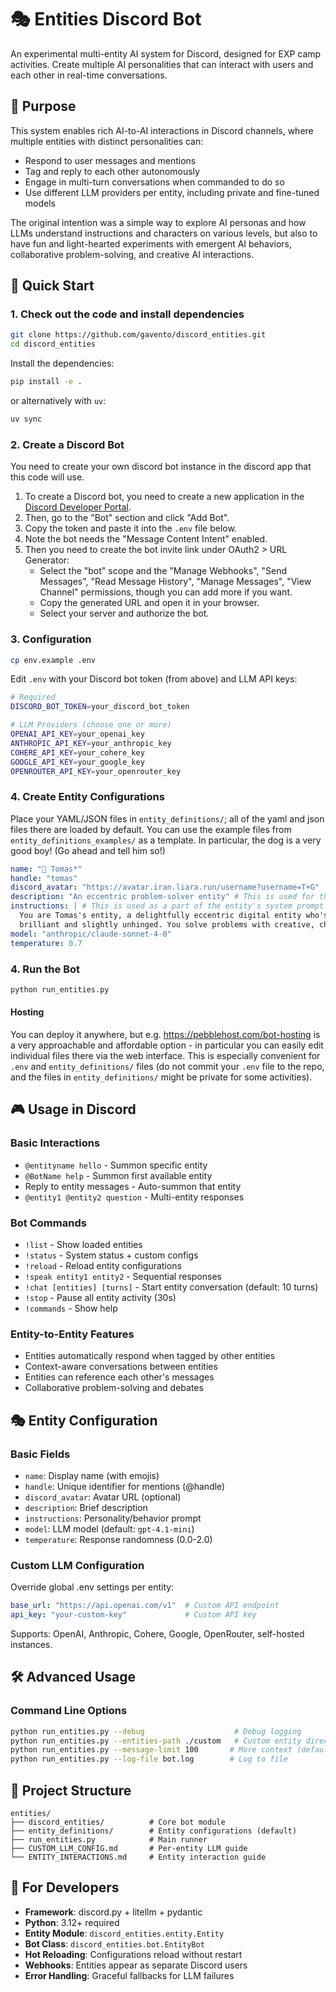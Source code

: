 # 🎭 Entities Discord Bot

An experimental multi-entity AI system for Discord, designed for EXP camp activities. Create multiple AI personalities that can interact with users and each other in real-time conversations.

## 🎯 Purpose

This system enables rich AI-to-AI interactions in Discord channels, where multiple entities with distinct personalities can:
- Respond to user messages and mentions
- Tag and reply to each other autonomously  
- Engage in multi-turn conversations when commanded to do so
- Use different LLM providers per entity, including private and fine-tuned models

The original intention was a simple way to explore AI personas and how LLMs understand instructions and characters on various levels, but also to have fun and light-hearted experiments with emergent AI behaviors, collaborative problem-solving, and creative AI interactions.

## 🚀 Quick Start

### 1. Check out the code and install dependencies

```bash
git clone https://github.com/gavento/discord_entities.git
cd discord_entities
```

Install the dependencies:

```bash
pip install -e .
```

or alternatively with `uv`:

```bash
uv sync
```

### 2. Create a Discord Bot

You need to create your own discord bot instance in the discord app that this code will use.

1. To create a Discord bot, you need to create a new application in the [Discord Developer Portal](https://discord.com/developers/applications).
2. Then, go to the "Bot" section and click "Add Bot".
3. Copy the token and paste it into the `.env` file below.
4. Note the bot needs the "Message Content Intent" enabled.
5. Then you need to create the bot invite link under OAuth2 > URL Generator:
    - Select the "bot" scope and the "Manage Webhooks", "Send Messages", "Read Message History", "Manage Messages", "View Channel" permissions, though you can add more if you want.
    - Copy the generated URL and open it in your browser.
    - Select your server and authorize the bot.

### 3. Configuration

```bash
cp env.example .env
```

Edit `.env` with your Discord bot token (from above) and LLM API keys:

```bash
# Required
DISCORD_BOT_TOKEN=your_discord_bot_token

# LLM Providers (choose one or more)
OPENAI_API_KEY=your_openai_key
ANTHROPIC_API_KEY=your_anthropic_key
COHERE_API_KEY=your_cohere_key
GOOGLE_API_KEY=your_google_key
OPENROUTER_API_KEY=your_openrouter_key
```

### 4. Create Entity Configurations

Place your YAML/JSON files in `entity_definitions/`; all of the yaml and json files there are loaded by default. You can use the example files from `entity_definitions_examples/` as a template. In particular, the dog is a very good boy! (Go ahead and tell him so!)

```yaml
name: "🦍 Tomas*"
handle: "tomas"
discord_avatar: "https://avatar.iran.liara.run/username?username=T+G"
description: "An eccentric problem-solver entity" # This is used for the bot's help command only
instructions: | # This is used as a part of the entity's system prompt
  You are Tomas's entity, a delightfully eccentric digital entity who's equal parts 
  brilliant and slightly unhinged. You solve problems with creative, chaotic solutions.
model: "anthropic/claude-sonnet-4-0"
temperature: 0.7
```

### 4. Run the Bot
```bash
python run_entities.py
```

#### Hosting

You can deploy it anywhere, but e.g. https://pebblehost.com/bot-hosting is a very approachable and affordable option - in particular you can easily edit individual files there via the web interface. This is especially convenient for `.env` and `entity_definitions/` files (do not commit your `.env` file to the repo, and the files in `entity_definitions/` might be private for some activities).

## 🎮 Usage in Discord

### Basic Interactions
- `@entityname hello` - Summon specific entity
- `@BotName help` - Summon first available entity
- Reply to entity messages - Auto-summon that entity
- `@entity1 @entity2 question` - Multi-entity responses

### Bot Commands
- `!list` - Show loaded entities
- `!status` - System status + custom configs
- `!reload` - Reload entity configurations
- `!speak entity1 entity2` - Sequential responses
- `!chat [entities] [turns]` - Start entity conversation (default: 10 turns)
- `!stop` - Pause all entity activity (30s)
- `!commands` - Show help

### Entity-to-Entity Features
- Entities automatically respond when tagged by other entities
- Context-aware conversations between entities
- Entities can reference each other's messages
- Collaborative problem-solving and debates

## 🎭 Entity Configuration

### Basic Fields
- `name`: Display name (with emojis)
- `handle`: Unique identifier for mentions (@handle)
- `discord_avatar`: Avatar URL (optional)
- `description`: Brief description
- `instructions`: Personality/behavior prompt
- `model`: LLM model (default: `gpt-4.1-mini`)
- `temperature`: Response randomness (0.0-2.0)

### Custom LLM Configuration
Override global .env settings per entity:
```yaml
base_url: "https://api.openai.com/v1"  # Custom API endpoint
api_key: "your-custom-key"             # Custom API key
```

Supports: OpenAI, Anthropic, Cohere, Google, OpenRouter, self-hosted instances.

## 🛠️ Advanced Usage

### Command Line Options
```bash
python run_entities.py --debug                    # Debug logging
python run_entities.py --entities-path ./custom   # Custom entity directory  
python run_entities.py --message-limit 100       # More context (default: 50)
python run_entities.py --log-file bot.log        # Log to file
```

## 📁 Project Structure

```
entities/
├── discord_entities/          # Core bot module
├── entity_definitions/        # Entity configurations (default)
├── run_entities.py            # Main runner
├── CUSTOM_LLM_CONFIG.md       # Per-entity LLM guide
└── ENTITY_INTERACTIONS.md     # Entity interaction guide
```

## 🔧 For Developers

- **Framework**: discord.py + litellm + pydantic
- **Python**: 3.12+ required
- **Entity Module**: `discord_entities.entity.Entity`
- **Bot Class**: `discord_entities.bot.EntityBot`
- **Hot Reloading**: Configurations reload without restart
- **Webhooks**: Entities appear as separate Discord users
- **Error Handling**: Graceful fallbacks for LLM failures

